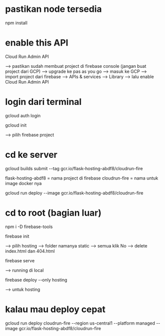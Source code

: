 # pastikan node tersedia 

npm install

# enable this API 
Cloud Run Admin API


--> pastikan sudah membuat project di firebase console (jangan buat project dari GCP)
--> upgrade ke pas as you go
--> masuk ke GCP --> import project dari firebase 
--> APIs & services --> Library --> lalu enable Cloud Run Admin API 

# login dari terminal
gcloud auth login 

gcloud init

--> pilih firebase project
# cd ke server
gcloud builds submit --tag gcr.io/flask-hosting-abdf8/cloudrun-fire

flask-hosting-abdf8 = nama project di firebase
cloudrun-fire = nama untuk image docker nya 

gcloud run deploy --image gcr.io/flask-hosting-abdf8/cloudrun-fire

# cd to root (bagian luar)

npm i -D firebase-tools

firebase init

--> pilih hosting
--> folder namanya static --> semua klik No
--> delete index.html dan 404.html

firebase serve

--> running di local

firebase deploy --only hosting

--> untuk hosting

# kalau mau deploy cepat 
gcloud run deploy cloudrun-fire --region us-central1 --platform managed --image gcr.io/flask-hosting-abdf8/cloudrun-fire
